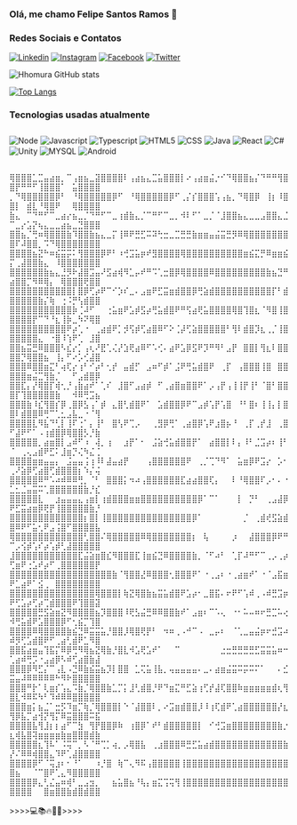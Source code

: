 ### Olá, me chamo Felipe Santos Ramos 🌸

### Redes Sociais e Contatos

[![Linkedin](	https://img.shields.io/badge/LinkedIn-0077B5?style=for-the-badge&logo=linkedin&logoColor=white)](https://www.linkedin.com/in/felipe-santos-ramos-305813200/)
[![Instagram](https://img.shields.io/badge/Instagram-E4405F?style=for-the-badge&logo=instagram&logoColor=white)](https://www.instagram.com/felipe_emyy4/)
[![Facebook](https://img.shields.io/badge/Facebook-1877F2?style=for-the-badge&logo=facebook&logoColor=white)](https://www.facebook.com/profile.php?id=100008516886501)
[![Twitter](https://img.shields.io/badge/Twitter-1DA1F2?style=for-the-badge&logo=twitter&logoColor=white)](https://twitter.com/f_hhomuraa)

![Hhomura GitHub stats](https://github-readme-stats.vercel.app/api?username=Hhomura&show_icons=true&theme=radical)

[![Top Langs](https://github-readme-stats.vercel.app/api/top-langs/?username=Hhomura&layout=compact)](https://github.com/Hhomura/github-readme-stats)<br>

### Tecnologias usadas atualmente

<div style="display: inline-block; margin-bottom: 30px; margin-top: 10px">
<img align="center" alt="Node" src="https://img.shields.io/badge/Node.js-43853D?style=for-the-badge&logo=node.js&logoColor=white"/>
<img align="center" alt="Javascript" src="https://img.shields.io/badge/JavaScript-F7DF1E?style=for-the-badge&logo=javascript&logoColor=black"/>
<img align="center" alt="Typescript" src="https://img.shields.io/badge/TypeScript-007ACC?style=for-the-badge&logo=typescript&logoColor=white"/>
<img align="center" alt="HTML5" src="https://img.shields.io/badge/HTML5-E34F26?style=for-the-badge&logo=html5&logoColor=white"/>
<img align="center" alt="CSS" src="https://img.shields.io/badge/CSS3-1572B6?style=for-the-badge&logo=css3&logoColor=white"/>
<img align="center" alt="Java" src="https://img.shields.io/badge/Java-ED8B00?style=for-the-badge&logo=openjdk&logoColor=white"/>
<img align="center" alt="React" src="https://img.shields.io/badge/React-20232A?style=for-the-badge&logo=react&logoColor=61DAFB"/>
<img align="center" alt="C#" src="https://img.shields.io/badge/C%23-239120?style=for-the-badge&logo=c-sharp&logoColor=white"/>
<img align="center" alt="Unity" src="https://img.shields.io/badge/Unity-100000?style=for-the-badge&logo=unity&logoColor=white"/>
<img align="center" alt="MYSQL" src="https://img.shields.io/badge/MySQL-00000F?style=for-the-badge&logo=mysql&logoColor=white"/>
<img align="center" alt="Android" src="https://img.shields.io/badge/Android-1CB018?style=for-the-badge&logo=android&logoColor=white"/>
</div>

<br>
⢿⣿⣿⣿⣁⣉⣤⣴⣶⡀⠉⢠⣶⣦⣀⣽⣿⣿⣿⣿⠇⢠⣴⣦⣄⣉⣥⣿⣿⣿⡇⠔⢠⣴⣶⣬⡐⠊⠙⢿⣿⣿⣦⡌⠙⠛⠛⢻⣿⣿⡟⠛⠛⠋⢸⣿⣿⣿⠁⠀⣥⣿⣿⣿⣿
⡀⠙⢿⣿⣿⣿⣿⣿⡿⠃⠀⠘⢿⣿⣿⣿⣿⣿⡿⠋⠀⠘⢿⣿⣿⣿⣿⣿⡿⠋⢀⡌⡎⣿⣿⣿⢡⢠⣦⡀⠙⢿⣿⡿⠀⢸⡆⠸⣿⣿⡇⠀⣾⣇⠘⢿⣿⠟⠀⠀⢿⣿⣿⣿⣿
⣷⣄⠀⠉⠙⠛⠋⠉⣀⣴⡔⣦⣀⡈⠙⠛⠋⠉⣀⢰⣾⣷⣄⡈⠉⠛⠋⠉⣀⡀⠺⠇⠋⠁⣀⡈⠈⣸⣿⣿⣦⣄⣀⣀⣠⣿⣿⣄⣈⠉⣀⡔⣡⡝⢦⣄⣀⣀⣴⣦⣀⣙⣿⣿⣿
⣿⣿⣦⡈⢛⠶⢿⣿⣿⣿⣷⠹⣿⣿⣷⣦⣄⣀⡍⢸⠿⠟⣛⣋⠭⠽⢓⣒⣀⣉⣛⣛⣷⣶⣶⣤⣬⣭⣛⡻⠿⢿⣿⣿⣿⣿⣿⣿⣿⣿⠏⠼⣿⣿⡀⠩⠙⢿⣿⣿⣿⣿⣿⣿⣿
⣿⣿⣿⣿⣦⣝⠓⠶⣮⣭⡭⠅⢻⣿⣿⣿⡿⠟⠃⠰⢚⣩⣥⡶⠞⣻⣿⣿⣿⣿⢿⣿⣿⣿⣿⣿⣿⣿⣿⣿⣿⣶⣮⣍⡛⠿⣶⣶⣮⡍⢀⣼⣿⣿⣷⣄⠀⠸⣿⣿⣿⣿⣿⣿⣿
⣿⣿⣿⣿⣿⣿⣷⣦⣄⣘⡻⠗⣼⣿⣩⣤⠜⣫⣴⢾⠻⣁⡤⠞⠛⠩⢁⣒⣿⡿⢿⣿⣿⣿⣿⠿⣿⣿⣿⣿⣿⣿⣿⣿⣿⣷⣦⣙⠛⣴⣿⣿⡉⠻⠿⢿⡄⠀⢿⣿⣿⣿⢟⣿⣿
⣿⣿⣿⣿⣿⣿⣿⣿⣿⣿⣿⡇⣿⡿⢋⡴⠟⠉⠊⡱⠎⣀⠄⣠⣶⠟⣋⣭⣶⣾⣿⣿⡿⢛⣵⣾⣿⣿⣿⣿⣿⣿⣿⣿⣿⣿⡏⠃⣾⣿⣿⣿⣿⣿⣷⡌⢷⠀⢐⠨⡛⢣⣾⣿⣿
⣿⣿⣿⣿⣿⣿⣿⣿⣿⣿⣿⡷⢈⠼⠋⠀⠀⢐⣥⣶⠟⣡⡾⣫⡴⢛⣥⣾⣿⠟⠛⢫⣴⢟⣥⣿⣿⣿⣿⢿⣿⢹⣿⣆⠈⠻⣿⢸⣿⣿⣿⣿⣿⡟⠉⠙⠘⣆⢸⡷⣀⠳⠝⢿⣿
⣿⣿⣿⣿⣿⣿⣿⣿⣿⣿⠟⡴⢁⠐⠀⢀⣴⣾⠟⡁⡺⢫⡾⢋⣴⣿⠿⠋⠕⢈⡼⢋⣵⣿⣿⣿⣿⣿⠃⢻⠇⣾⣿⡹⣆⢀⡈⢸⣿⣿⣿⣿⣿⣿⣄⠀⠐⣿⠸⢱⠟⢁⠀⣸⣿
⣿⣿⣦⣭⣛⠿⣿⣿⣿⠣⣎⡔⡁⢠⢆⠜⣟⢁⢌⡜⣱⢟⣴⠿⠋⠡⢊⠄⣴⠟⣡⡿⣫⠟⡹⠛⠻⠃⣠⡟⠀⣿⣿⡇⢻⣆⠇⣿⣿⣿⣿⡙⢿⣿⣿⣦⠀⢸⡄⠋⠔⡡⢊⣼⣿
⣿⣿⣿⠿⣿⣿⣶⣍⠃⢴⢏⡔⢰⠃⠊⡴⠃⢂⡞⠀⣤⣾⡋⠀⣠⠶⠋⡾⠁⣨⠟⢛⣥⣾⣿⠟⠀⢀⡏⠀⢠⣿⣿⣿⢸⣿⠀⣿⣿⣿⣿⣿⣶⣬⣉⢻⣷⡈⠀⠀⠋⣠⣾⣿⡿
⣿⣿⣏⡄⡜⢿⣿⡏⢾⢂⡘⢠⣷⣴⠞⠁⢁⠎⠀⣸⣿⠋⣠⣴⡾⠀⠋⢀⣴⣿⣶⣿⣿⠟⠁⡠⢠⡟⢠⢸⢸⡟⢸⠃⠈⣿⠃⣿⣿⣿⡏⢹⣿⣿⣿⣿⣿⣷⠀⠀⠺⠿⢛⣩⣦
⣿⣿⣿⣷⠸⣎⢻⣿⡎⡿⢀⣿⡿⣣⢠⠁⡾⠀⣄⣿⢃⣾⣿⠟⠁⠀⣡⣾⣿⣿⡿⠟⠉⣠⡾⢡⡟⢡⣿⠀⠘⠃⣿⠆⢸⢸⡄⡇⣿⣿⠇⣾⣿⣿⠿⢛⠉⢁⣂⣠⣧⣀⠐⠈⢻
⣿⣿⣿⣿⣇⠻⣧⠙⢃⡇⢸⠏⢐⠁⡄⢸⠃⠀⣿⢣⠟⢉⡠⠀⠀⢀⣻⡿⢛⠁⢀⣴⣿⡿⢡⠟⣰⣿⡦⠘⠀⢀⡏⢀⡞⣸⠀⢀⣿⠋⣼⠟⠋⠁⠠⢰⣾⣿⡿⢿⣿⣿⡣⡘⣷
⣿⣿⣿⣿⣿⡀⣴⣶⣿⡇⣠⠾⠋⠰⠀⢼⡀⢰⠀⠀⣰⡟⠁⠂⠀⣨⣵⢚⣥⣾⣿⣿⡟⠁⠀⣴⣿⣿⡇⠇⡄⠸⠃⣈⣩⡴⠆⢸⠃⠈⠀⢀⢄⣠⣾⠟⣋⠅⣸⣶⡙⢌⠳⣌⢈
⣿⣿⣿⣿⣶⣶⣤⣤⡄⠀⣨⣤⣤⢨⢰⠸⠇⣼⣤⣴⡟⠀⠀⠀⢠⣿⣿⣿⣿⣿⣿⠟⠀⢀⡈⢉⠙⠻⠁⠀⣥⣶⡿⠟⣩⡔⠀⡡⠂⢀⠜⣵⡿⢋⣴⣿⢋⣾⣿⣿⣿⡆⠱⡌⢬
⣿⣿⣿⣿⣿⠿⠛⠡⠴⠾⠿⠿⢛⡀⠈⠃⠀⣿⣿⣿⡅⠲⠴⢠⣿⣿⣿⣿⣿⣿⣏⣴⣴⣿⣿⢏⡄⠀⠀⠇⠘⢿⣿⣿⠏⡠⠂⠄⠐⣁⣂⣈⣤⣭⠭⢁⣿⣿⣿⣿⣿⣿⣷⡘⣎
⣿⣿⣿⣿⣿⣇⠀⠀⣰⣤⣤⣤⣄⢠⣶⡇⢰⣾⣿⣿⣿⣶⣶⣿⣿⣿⣿⣿⣿⣿⣿⣿⣿⡿⠁⠉⠁⠀⠀⠀⡇⠀⡙⠃⠀⢀⣠⣼⡿⠟⣋⣭⣴⣶⡿⢟⡟⢸⣿⣿⣿⣿⣿⣷⡘
⣿⣿⣿⣿⣿⣿⣿⣿⣿⣿⣿⣿⣿⡆⣿⡇⢸⣿⣿⣿⣿⣿⣿⣿⣿⣿⣿⣿⣿⣿⣿⣿⡿⠁⠀⠀⠀⠀⠀⠀⠀⡈⠀⢀⣾⢞⣫⣵⣾⣿⠿⠟⠋⣥⢂⠟⣠⢨⣿⠋⣿⣿⣿⣿⣧
⢿⣿⣿⣿⣿⣿⣿⣿⣿⣿⣿⣿⣿⢃⣿⣿⠌⢿⣿⣿⣿⣿⣿⠿⢿⣿⣿⣿⣿⣿⣿⣿⡆⠀⢧⠀⠀⠀⠀⡰⠀⠀⣼⣿⣿⣿⡿⠟⠛⠉⡠⢪⡾⢡⠎⡴⢡⡾⢃⣼⣿⣿⣿⣿⣿
⣸⣿⣿⣿⣿⣿⣿⣿⣿⣿⣿⣿⣏⣬⣵⣶⣿⣎⠻⣿⣿⣿⣏⢸⣶⣮⣙⠿⣿⣿⣿⣿⣷⡀⠈⠋⠴⠃⠀⢁⡏⠼⠛⠋⠉⢀⡠⢀⡴⢋⣶⠟⢐⣡⠞⡴⠋⢀⣿⣿⣿⣿⣿⣿⡟
⣿⣿⣿⣿⣿⣿⣿⣿⣿⣿⣿⣿⣿⣿⣿⣿⣿⣿⣷⠈⢻⣿⣿⣜⠿⣿⣿⣿⢂⣿⣿⣿⠟⠁⠐⢀⣠⠆⠐⢀⣴⣶⠞⠁⠐⠈⣠⣯⣶⠟⣁⣴⠟⠁⣪⢀⠀⣿⣿⣿⣿⣿⣿⣿⣿
⣿⣿⣿⣿⣿⣿⣿⣿⣿⣿⣿⣿⣿⣿⣿⢿⣿⣿⣿⡇⢷⣝⢿⣿⣷⣦⣭⣥⣾⣿⠟⣡⡴⠂⣀⣿⣯⠄⠖⠟⠋⢡⠾⢀⠠⠾⣛⣩⡶⠟⢋⣡⡴⢋⡴⢉⣾⣿⣿⣿⠟⢹⣿⣿⣽
⣿⣿⣿⣿⣿⣛⣫⣵⣶⣝⠻⣿⣿⣿⣿⣦⡹⣿⣿⣿⠸⢟⣣⣬⣛⠿⠿⣿⣿⣷⠞⠁⣠⣶⠆⠉⠡⢄⠀⠐⠂⠥⠤⠶⠖⣛⣉⠥⢔⠺⢛⣥⣾⠟⣡⣿⣿⣿⡿⠋⢂⣮⡉⢹⣿
⣿⣿⣿⣿⠿⢿⣿⣿⣿⣿⣷⣮⣙⠿⣭⣭⣥⡘⣿⣿⡸⢿⣿⢟⡟⠃⠀⠲⠶⢀⠠⠚⠉⠠⠀⣀⡤⠆⠀⠈⢁⣀⣤⣬⡶⠖⣚⣩⠴⠾⡻⢋⣡⣾⣿⠟⠋⢀⣴⢃⣾⠟⣁⠻⣿
⣿⣿⣯⣴⣶⣤⢹⣯⡍⠿⡿⢛⠻⢿⣦⣝⢿⣷⡘⣿⣇⠺⣡⢟⣡⠞⠁⠀⠀⠉⠀⠀⠀⠀⠀⠀⠀⣐⣒⣛⣛⣛⣛⣋⣭⣭⣥⠶⠒⢁⣴⠾⢛⡩⠐⣠⣴⡿⠣⠾⢋⣴⣿⣷⣼
⣿⣿⣿⡿⠻⣋⡌⠉⢠⣇⠠⣙⠿⣷⣮⣭⣦⡹⡇⣿⣿⠀⣁⢍⣥⢸⣧⡀⢤⣤⣤⣤⣤⠄⣀⠄⣴⣶⣬⣭⠭⡭⠭⠍⠁⠀⠀⠄⣊⣭⣤⠼⠿⠿⠿⠿⠿⠓⠻⠗⣿⣿⣿⣿⣿
⣿⣿⣿⠛⡗⠁⢇⣶⡎⢡⣄⠩⣷⡈⢿⣿⣿⣷⣁⡉⡅⣸⢃⣾⣿⡘⠟⠙⣶⣍⠛⣋⣵⢰⢋⡞⣼⢏⣿⣿⠷⣶⣶⣶⣶⣶⣾⢆⢻⣿⣇⠺⠿⠯⠳⠃⠹⠾⠿⠿⣿⣿⣿⣿⣿
⣿⣿⣿⣶⡅⣦⣈⠁⣒⡫⠹⣶⡉⢷⡈⢿⣿⣿⣿⡇⠑⠈⣼⣿⣿⠇⡀⠔⣩⣶⣾⣿⣿⡸⠸⢰⢏⣾⠟⢁⣴⣿⣿⣿⣿⣿⣿⡜⣆⢻⡿⣧⡉⣴⢺⡝⢻⡍⠿⣭⣿⣿⣿⠭⣯
⣿⣿⣿⣿⣧⢻⣸⡆⡆⣴⠋⠉⣳⠀⢻⡟⣿⣿⡿⠷⠀⢰⣿⡿⠁⠞⠃⣾⣿⣿⣿⣿⣿⡇⠀⠊⢚⣩⣶⣿⣿⣿⣿⣿⣿⣿⣿⣷⡐⣆⢾⣧⣿⢽⣶⣶⣶⣶⣷⣶⣿⣿⣿⣾⣷
⣿⣿⣿⣿⣿⣆⢹⠧⠁⠨⢭⠉⡀⠣⠈⠛⢉⡁⢴⡀⡠⢿⣿⣧⠀⢀⣰⣿⣿⣿⠿⣛⣋⣥⣴⣾⣿⣿⣿⣿⣿⣿⣿⣿⣿⣿⣿⣿⣷⡜⠌⠿⠿⢾⣿⣿⣄⠹⠟⢁⣼⣿⣿⣿⣿
⣿⣿⣿⣿⡿⠋⠈⢭⣰⠆⠂⠘⠁⠀⠀⠰⡘⣿⠀⢷⠉⢄⠻⠯⢠⣿⣿⣿⣿⣿⢸⣿⣿⣿⣿⣿⣿⣿⣿⣿⣿⣿⣿⣿⣿⣿⣿⣿⣿⣿⣦⠀⠀⠈⠉⣿⠟⢁⣄⠻⣿⣿⣿⣿⣿
⣿⣿⣿⣿⡿⣄⢃⣌⣤⠶⢾⠃⣀⣠⣲⡀⠀⠀⣦⣥⣿⣦⠘⢧⡄⣶⣍⢩⢭⢻⢸⣿⣿⣿⣿⣿⣿⣿⣿⣿⣿⣿⣿⣿⣿⣿⣿⣿⣿⣿⣿⣿⣿⠀⠀⣿⣶⣿⣿⣷⣾⣿⣾⣿⣿
<br>
<br>
>>>>💻📚🔥🎵🍃>>>>
